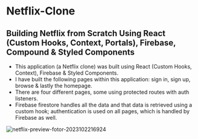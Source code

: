 # Netflix-Clone

## Building Netflix from Scratch Using React (Custom Hooks, Context, Portals), Firebase, Compound & Styled Components

* This application (a Netflix clone) was built using React (Custom Hooks, Context), Firebase & Styled Components.
* I have built the following pages within this application: sign in, sign up, browse & lastly the homepage.
* There are four different pages, some using protected routes with auth listeners.
* Firebase firestore handles all the data and that data is retrieved using a custom hook; authentication is used on all pages, which is handled by Firebase as well.

![netflix-preview-fotor-2023102216924](https://github.com/Ashok2252/Netflix-Clone/assets/61847405/ec8570da-410a-40f8-b631-5df6efa27dc4)

